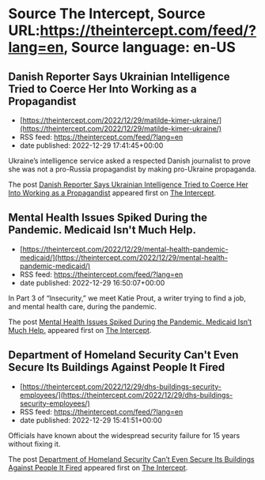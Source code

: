 # Source The Intercept, Source URL:https://theintercept.com/feed/?lang=en, Source language: en-US

## Danish Reporter Says Ukrainian Intelligence Tried to Coerce Her Into Working as a Propagandist
 - [https://theintercept.com/2022/12/29/matilde-kimer-ukraine/](https://theintercept.com/2022/12/29/matilde-kimer-ukraine/)
 - RSS feed: https://theintercept.com/feed/?lang=en
 - date published: 2022-12-29 17:41:45+00:00

<p>Ukraine’s intelligence service asked a respected Danish journalist to prove she was not a pro-Russia propagandist by making pro-Ukraine propaganda.</p>
<p>The post <a href="https://theintercept.com/2022/12/29/matilde-kimer-ukraine/" rel="nofollow">Danish Reporter Says Ukrainian Intelligence Tried to Coerce Her Into Working as a Propagandist</a> appeared first on <a href="https://theintercept.com" rel="nofollow">The Intercept</a>.</p>

## Mental Health Issues Spiked During the Pandemic. Medicaid Isn't Much Help.
 - [https://theintercept.com/2022/12/29/mental-health-pandemic-medicaid/](https://theintercept.com/2022/12/29/mental-health-pandemic-medicaid/)
 - RSS feed: https://theintercept.com/feed/?lang=en
 - date published: 2022-12-29 16:50:07+00:00

<p>In Part 3 of “Insecurity,” we meet Katie Prout, a writer trying to find a job, and mental health care, during the pandemic. </p>
<p>The post <a href="https://theintercept.com/2022/12/29/mental-health-pandemic-medicaid/" rel="nofollow">Mental Health Issues Spiked During the Pandemic. Medicaid Isn&#8217;t Much Help.</a> appeared first on <a href="https://theintercept.com" rel="nofollow">The Intercept</a>.</p>

## Department of Homeland Security Can't Even Secure Its Buildings Against People It Fired
 - [https://theintercept.com/2022/12/29/dhs-buildings-security-employees/](https://theintercept.com/2022/12/29/dhs-buildings-security-employees/)
 - RSS feed: https://theintercept.com/feed/?lang=en
 - date published: 2022-12-29 15:41:51+00:00

<p>Officials have known about the widespread security failure for 15 years without fixing it.</p>
<p>The post <a href="https://theintercept.com/2022/12/29/dhs-buildings-security-employees/" rel="nofollow">Department of Homeland Security Can&#8217;t Even Secure Its Buildings Against People It Fired</a> appeared first on <a href="https://theintercept.com" rel="nofollow">The Intercept</a>.</p>
